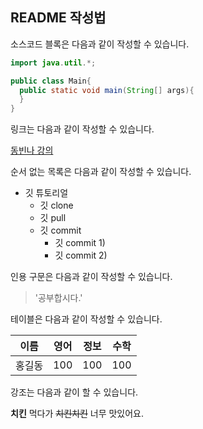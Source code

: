 ## README 작성법

소스코드 블록은 다음과 같이 작성할 수 있습니다.

```java
import java.util.*;

public class Main{
  public static void main(String[] args){
  }
}
```

링크는 다음과 같이 작성할 수 있습니다.

[동빈나 강의](https://www.youtube.com/watch?v=MFJIOqxK6k8)

순서 없는 목록은 다음과 같이 작성할 수 있습니다. 

* 깃 튜토리얼
  * 깃 clone
  * 깃 pull
  * 깃 commit
    * 깃 commit 1)
    * 깃 commit 2)

인용 구문은 다음과 같이 작성할 수 있습니다.

> '공부합시다.'

테이블은 다음과 같이 작성할 수 있습니다. 

이름|영어|정보|수학
---|---|---|---|
홍길동|100|100|100|100

강조는 다음과 같이 할 수 있습니다. 

**치킨** 먹다가 ~~치킨치킨~~ 너무 맛있어요.
